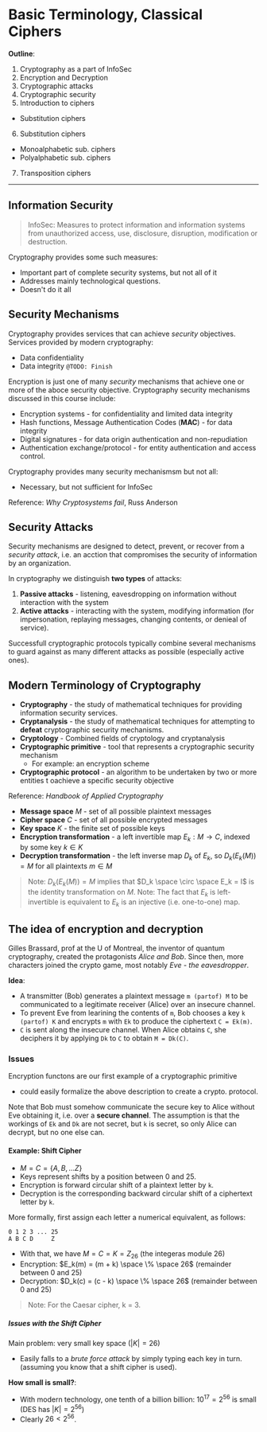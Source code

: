 # Basic Terminology, Classical Ciphers

**Outline**:
1. Cryptography as a part of InfoSec
2. Encryption and Decryption
3. Cryptographic attacks
4. Cryptographic security
5. Introduction to ciphers
  - Substitution ciphers
6. Substitution ciphers
  - Monoalphabetic sub. ciphers
  - Polyalphabetic sub. ciphers
7. Transposition ciphers

---

## Information Security
> InfoSec: Measures to protect information and information systems from unauthorized access, use, disclosure, disruption, modification or destruction.

Cryptography provides some such measures:
* Important part of complete security systems, but not all of it
* Addresses mainly technological questions.
* Doesn't do it all

## Security Mechanisms
Cryptography provides services that can achieve *security* objectives.
Services provided by modern cryptography:
* Data confidentiality
* Data integrity
`@TODO: Finish`

Encryption is just one of many *security* mechanisms that achieve one or more of the aboce security objective.
Cryptography security mechanisms discussed in this course include:
* Encryption systems - for confidentiality and limited data integrity
* Hash functions, Message Authentication Codes (**MAC**) - for data integrity
* Digital signatures - for data origin authentication and non-repudiation
* Authentication exchange/protocol - for entity authentication and access control.

Cryptography provides many security mechanismsm but not all:
* Necessary, but not sufficient for InfoSec

Reference: *Why Cryptosystems fail*, Russ Anderson

## Security Attacks
Security mechanisms are designed to detect, prevent, or recover from a *security attack*, i.e. an acction that compromises the security of information by an organization.

In cryptography we distinguish **two types** of attacks:
1. **Passive attacks** - listening, eavesdropping on information without interaction with the system
2. **Active attacks** - interacting with the system, modifying information (for impersonation, replaying messages, changing contents, or denieal of service).

Successfull cryptographic protocols typically combine several mechanisms to guard against as many different attacks as possible (especially active ones).

## Modern Terminology of Cryptography
* **Cryptography** - the study of mathematical techniques for providing information security services.
* **Cryptanalysis** - the study of mathematical techniques for attempting to **defeat** cryptographic security mechanisms.
* **Cryptology** - Combined fields of cryptology and cryptanalysis
* **Cryptographic primitive** - tool that represents a cryptographic security mechanism
  - For example: an encryption scheme
* **Cryptographic protocol** - an algorithm to be undertaken by two or more entities t oachieve a specific security objective

Reference: *Handbook of Applied Cryptography*

* **Message space** $`M`$ - set of all possible plaintext messages
* **Cipher space** $`C`$ - set of all possible encrypted messages
* **Key space** $`K`$ - the finite set of possible keys
* **Encryption transformation** - a left invertible map $`E_k: M \to C`$, indexed by some key $`k \in K`$
* **Decryption transformation** - the left inverse map $`D_k`$ of $`E_k`$, so $`D_k(E_k(M)) = M`$ for all plaintexts $`m \in M`$

> Note: $`D_{k}(E_{k}(M)) = M`$ implies that $`D_k \space \circ \space E_k = I`$ is the identity transformation on $`M`$.
> Note: The fact that $`E_k`$ is left-invertible is equivalent to $`E_k`$ is an injective (i.e. one-to-one) map.

## The idea of encryption and decryption
Gilles Brassard, prof at the U of Montreal, the inventor of quantum cryptography, created the protagonists *Alice and Bob*. Since then, more characters joined the crypto game, most notably *Eve - the eavesdropper*.

**Idea**:
* A transmitter (Bob) generates a plaintext message `m (partof) M` to be communicated to a legitimate receiver (Alice) over an insecure channel.
* To prevent Eve from learining the contents of `m`, Bob chooses a key `k (partof) K` and encrypts `m` with `Ek` to produce the ciphertext `C = Ek(m)`.
* `C` is sent along the insecure channel. When Alice obtains `C`, she deciphers it by applying `Dk` to `C` to obtain `M = Dk(C)`.

### Issues
Encryption functons are our first example of a cryptographic primitive
* could easily formalize the above description to create a crypto. protocol.

Note that Bob must somehow communicate the secure key to Alice without Eve obtaining it, i.e. over a **secure channel**. The assumption is that the workings of `Ek` and `Dk` are not secret, but `k` is secret, so only Alice can decrypt, but no one else can.

#### Example: Shift Cipher
* $`M = C = \{A, B, ... Z\}`$
* Keys represent shifts by a position between 0 and 25.
* Encryption is forward circular shift of a plaintext letter by `k`.
* Decryption is the corresponding backward circular shift of a ciphertext letter by `k`.

More formally, first assign each letter a numerical equivalent, as follows:
```
0 1 2 3 ... 25
A B C D     Z
```
- With that, we have $`M = C = K = Z_{26}`$ (the integeras module 26)
- Encryption: $`E_k(m) = (m + k) \space \% \space 26`$ (remainder between 0 and 25)
- Decryption: $`D_k(c) = (c - k) \space \% \space 26`$ (remainder between 0 and 25)
> Note: For the Caesar cipher, k = 3.

##### Issues with the Shift Cipher
Main problem: very small key space ($`|K| = 26`$)
- Easily falls to a *brute force attack* by simply typing each key in turn. (assuming you know that a shift cipher is used).

**How small is small?**:
- With modern technology, one tenth of a billion billion: $`10^{17} = 2^{56}`$ is small (DES has $`|K| = 2^{56}`$)
- Clearly $`26 < 2^{56}`$.
